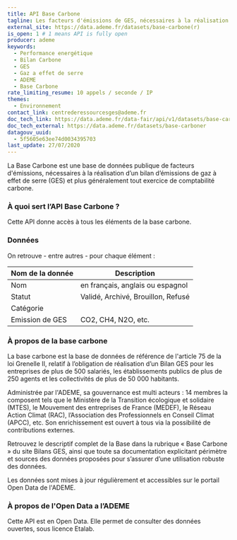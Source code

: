 ```yaml
---
title: API Base Carbone
tagline: Les facteurs d'émissions de GES, nécessaires à la réalisation d’un bilan d’émissions de gaz à effet de serre
external_site: https://data.ademe.fr/datasets/base-carbone(r)
is_open: 1 # 1 means API is fully open
producer: ademe
keywords:
  - Performance energétique
  - Bilan Carbone
  - GES
  - Gaz a effet de serre
  - ADEME
  - Base Carbone
rate_limiting_resume: 10 appels / seconde / IP
themes:
  - Environnement
contact_link: centrederessourcesges@ademe.fr
doc_tech_link: https://data.ademe.fr/data-fair/api/v1/datasets/base-carboner/api-docs.json
doc_tech_external: https://data.ademe.fr/datasets/base-carboner
datagouv_uuid:
  - 5f5605e63ee74d0034395703
last_update: 27/07/2020
---
```


La Base Carbone est une base de données publique de facteurs d'émissions, nécessaires à la réalisation d’un bilan d’émissions de gaz à effet de serre (GES) et plus généralement tout exercice de comptabilité carbone.

### À quoi sert l’API Base Carbone ?

Cette API donne accès à tous les éléments de la base carbone.

### Données

On retrouve - entre autres - pour chaque élément :

| Nom de la donnée | Description                        |
| ---------------- | ---------------------------------- |
| Nom              | en français, anglais ou espagnol   |
| Statut           | Validé, Archivé, Brouillon, Refusé |
| Catégorie        |                                    |
| Emission de GES  | CO2, CH4, N2O, etc.                |

### À propos de la base carbone

La base carbone est la base de données de référence de l'article 75 de la loi Grenelle II, relatif à l’obligation de réalisation d’un Bilan GES pour les entreprises de plus de 500 salariés, les établissements publics de plus de 250 agents et les collectivités de plus de 50 000 habitants.

Administrée par l'ADEME, sa gouvernance est multi acteurs : 14 membres la composent tels que le Ministère de la Transition écologique et solidaire (MTES), le Mouvement des entreprises de France (MEDEF), le Réseau Action Climat (RAC), l’Association des Professionnels en Conseil Climat (APCC), etc. Son enrichissement est ouvert à tous via la possibilité de contributions externes.

Retrouvez le descriptif complet de la Base dans <External href="https://www.bilans-ges.ademe.fr/fr/accueil/contenu/index/page/presentation/siGras/0">la rubrique « Base Carbone » du site Bilans GES</External>, ainsi que toute sa documentation explicitant périmètre et sources des données proposées pour s’assurer d’une utilisation robuste des données.

Les données sont mises à jour régulièrement et accessibles sur le <External href="https://data.ademe.fr/datasets/base-carboner">portail Open Data de l'ADEME</External>.

### À propos de l'Open Data a l’ADEME

Cette API est en Open Data. Elle permet de consulter des données ouvertes, <External href="https://www.etalab.gouv.fr/licence-ouverte-open-licence">sous licence Etalab</External>.

